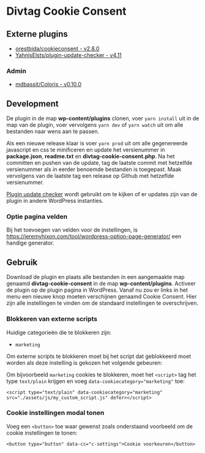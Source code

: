 # Divtag Cookie Consent

## Externe plugins
- [orestbida/cookieconsent - v2.8.0](https://github.com/orestbida/cookieconsent/releases/tag/v2.8.0)
- [YahnisElsts/plugin-update-checker - v4.11](https://github.com/YahnisElsts/plugin-update-checker/releases/tag/v4.11)

### Admin
- [mdbassit/Coloris - v0.10.0](https://github.com/mdbassit/Coloris/releases/tag/v0.10.0)

## Development
De plugin in de map **wp-content/plugins** clonen, voer `yarn install` uit in de map van de plugin, voer vervolgens `yarn dev` of `yarn watch` uit om alle bestanden naar wens aan te passen. 

Als een nieuwe release klaar is voer `yarn prod` uit om alle gegenereerde javascript en css te minificeren en update het versienummer in **package.json**, **readme.txt** en **divtag-cookie-consent.php**. Na het committen en pushen van de update, tag de laatste commit met hetzelfde versienummer als in eerder benoemde bestanden is toegepast. Maak vervolgens van de laatste tag een release op Github met hetzeflde versienummer.

[Plugin update checker](https://github.com/YahnisElsts/plugin-update-checker) wordt gebruikt om te kijken of er updates zijn van de plugin in andere WordPress instanties.

### Optie pagina velden
Bij het toevoegen van velden voor de instellingen, is https://jeremyhixon.com/tool/wordpress-option-page-generator/ een handige generator.

## Gebruik
Download de plugin en plaats alle bestanden in een aangemaakte map genaamd **divtag-cookie-consent** in de map **wp-content/plugins**. Activeer de plugin op de plugin pagina in WordPress. Vanaf nu zou er links in het menu een nieuwe knop moeten verschijnen genaamd Cookie Consent. Hier zijn alle instellingen te vinden om de standaard instellingen te overschrijven.

### Blokkeren van externe scripts
Huidige categorieën die te blokkeren zijn:
- `marketing`

Om externe scripts te blokkeren moet bij het script dat geblokkeerd moet worden als deze instelling is gekozen het volgende gebeuren:

Om bijvoorbeeld `marketing` cookies te blokkeren, moet het `<script>` tag het type `text/plain` krijgen en voeg `data-cookiecategory="marketing"` toe:

`<script type="text/plain" data-cookiecategory="marketing" src="./assets/js/my_custom_script.js" defer></script>`

### Cookie instellingen modal tonen
Voeg een `<button>` toe waar gewenst zoals onderstaand voorbeeld om de cookie instellingen te tonen:

`<button type="button" data-cc="c-settings">Cookie voorkeuren</button>`